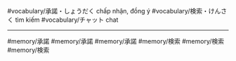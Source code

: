 #vocabulary/承諾・しょうだく chấp nhận, đồng ý
#vocabulary/検索・けんさく tìm kiếm 
#vocabulary/チャット chat

---
#memory/承諾 #memory/承諾 #memory/承諾
#memory/検索 #memory/検索 #memory/検索